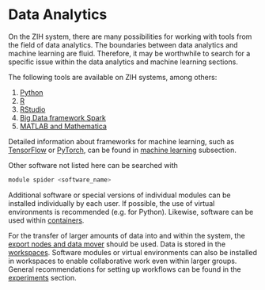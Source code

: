 # Data Analytics

On the ZIH system, there are many possibilities for working with tools from the field of data
analytics. The boundaries between data analytics and machine learning are fluid.
Therefore, it may be worthwhile to search for a specific issue within the data analytics and
machine learning sections.

The following tools are available on ZIH systems, among others:

1. [Python](data_analytics_with_python.md)
1. [R](data_analytics_with_r.md)
1. [RStudio](data_analytics_with_rstudio.md)
1. [Big Data framework Spark](big_data_frameworks_spark.md)
1. [MATLAB and Mathematica](mathematics.md)

Detailed information about frameworks for machine learning, such as [TensorFlow](tensorflow.md)
or [PyTorch](pytorch.md), can be found in [machine learning](machine_learning.md) subsection.

Other software not listed here can be searched with

```Bash
module spider <software_name>
```

Additional software or special versions of individual modules can be installed individually by
each user. If possible, the use of virtual environments is recommended (e.g. for Python).
Likewise, software can be used within [containers](containers.md).

For the transfer of larger amounts of data into and within the system, the
[export nodes and data mover](../data_transfer/overview.md) should be used.
Data is stored in the [workspaces](../data_lifecycle/workspaces.md).
Software modules or virtual environments can also be installed in workspaces to enable
collaborative work even within larger groups. General recommendations for setting up workflows
can be found in the [experiments](../data_lifecycle/experiments.md) section.
